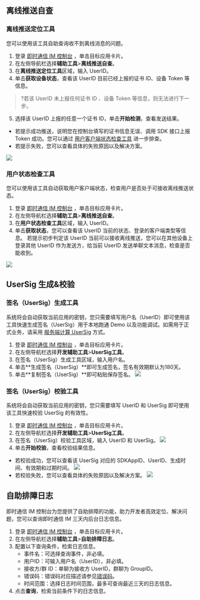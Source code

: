 ## 离线推送自查
### 离线推送定位工具
您可以使用该工具自助查询收不到离线消息的问题。

1. 登录 [即时通信 IM 控制台](https://console.cloud.tencent.com/im) ，单击目标应用卡片。
2. 在左侧导航栏选择**辅助工具**>**离线推送自查**。
3. 在**离线推送定位工具**区域，输入 UserID。
4. 单击**获取设备状态**，查看该 UserID 目前已经上报的证书 ID、设备 Token 等信息。
>?若该 UserID 未上报任何证书 ID 、设备 Token 等信息，则无法进行下一步。
>
5. 选择该 UserID 上报的任意一个证书 ID，单击**开始检测**，查看发送结果。
 - 若提示成功推送，说明您在控制台填写的证书信息无误、调用 SDK 接口上报 Token 成功。您可以通过 [用户客户端状态检查工具](#status) 进一步排查。 
 - 若提示失败，您可以查看具体的失败原因以及解决方案。

![](https://main.qcloudimg.com/raw/f916119333cc68a431fc92a790139e06.png)

[](id:status)
### 用户状态检查工具
您可以使用该工具自动获取用户客户端状态，检查用户是否处于可接收离线推送状态。

1. 登录 [即时通信 IM 控制台](https://console.cloud.tencent.com/im) ，单击目标应用卡片。
2. 在左侧导航栏选择**辅助工具**>**离线推送自查**。
3. 在**用户状态检查工具**区域，输入 UserID。
4. 单击**获取状态**，您可以查看该 UserID 当前的状态、登录的客户端类型等信息。
 若提示初步判定该 UserID 当前可以接收离线推送，您可以在其他设备上登录其他 UserID 作为发送方，给当前  UserID 发送单聊文本消息，检查是否能收到。
 
![](https://main.qcloudimg.com/raw/acfb8a15fe1b7673d8a34a2ca5424c2e.png)
 
## UserSig 生成&校验
### 签名（UserSig）生成工具
系统将会自动获取当前应用的密钥，您只需要填写用户名（UserID）即可使用该工具快速生成签名（UserSig）用于本地跑通 Demo 以及功能调试。如需用于正式业务，请采用 [服务端计算 UserSig](https://cloud.tencent.com/document/product/269/32688#GeneratingdynamicUserSig) 方式。

1. 登录 [即时通信 IM 控制台](https://console.cloud.tencent.com/im) ，单击目标应用卡片。
2. 在左侧导航栏选择**开发辅助工具**>**UserSig工具**。
3. 在签名（UserSig）生成工具区域，输入用户名。
4. 单击**生成签名（UserSig）**即可生成签名，签名有效期默认为180天。
5. 单击**复制签名（UserSig）**即可粘贴保存签名。
 ![](https://main.qcloudimg.com/raw/83a24d72ec8914e8c1fa308457677e9f.png)

### 签名（UserSig）校验工具
系统将会自动获取当前应用的密钥，您只需要填写 UserID 和 UserSig 即可使用该工具快速校验 UserSig 的有效性。

1. 登录 [即时通信 IM 控制台](https://console.cloud.tencent.com/im) ，单击目标应用卡片。
2. 在左侧导航栏选择**开发辅助工具**>**UserSig工具**。
3. 在签名（UserSig）校验工具区域，输入 UserID 和 UserSig。
   ![](https://main.qcloudimg.com/raw/6a304f8709fe4d91c2358daf667def24.png)
4. 单击**开始校验**，查看校验结果信息。
 - 若校验成功，您可以查看该 UserSig 对应的 SDKAppID、UserID、生成时间、有效期和过期时间。
  ![](https://main.qcloudimg.com/raw/2882d65f9f28df99fe0c911db197fcce.png)
 - 若校验失败，您可以查看具体的失败原因以及解决方案。
  ![](https://main.qcloudimg.com/raw/f9cd08fb30d5ef24633e64bbb97e093d.png)
 
 
 ## 自助排障日志
 即时通信 IM 控制台为您提供了自助排障的功能，助力开发者高效定位、解决问题，您可以查询即时通信 IM 三天内后台日志信息。

1. 登录 [即时通信 IM 控制台](https://console.cloud.tencent.com/im) ，单击目标应用卡片。
2. 在左侧导航栏选择**辅助工具**>**自助排障日志**。
3. 配置以下查询条件，检索日志信息。
	 - 事件名：可选择查询事件，非必填。
	 - 用户ID：可输入用户名（UserID），非必填。
	 - 接收方/群 ID：单聊为接收方 UserID，群聊为 GroupID。
	 - 错误码：错误码对应描述请参见[错误码](https://cloud.tencent.com/document/product/269/1671#.EF.BC.88.E4.BA.8C.EF.BC.89.E6.9C.8D.E5.8A.A1.E7.AB.AF.E7.9A.84.E9.94.99.E8.AF.AF.E7.A0.81)。
	 - 时间范围：选择日志时间范围，最多可查询最近三天的日志信息。
4. 点击**查询**，检索当前条件下的日志信息。
 
